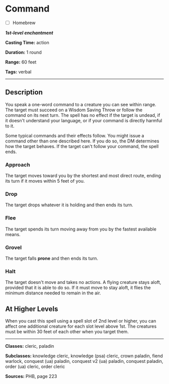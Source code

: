 # Command

- [ ] Homebrew

***1st-level enchantment***

**Casting Time:** action

**Duration:** 1 round

**Range:** 60 feet

**Tags:** verbal

---

## Description
You speak a one-word command to a creature you can see within range.
The target must succeed on a Wisdom Saving Throw or follow the command on its next turn.
The spell has no effect if the target is undead, if it doesn't understand your language, or if your command is directly harmful to it.

Some typical commands and their effects follow.
You might issue a command other than one described here.
If you do so, the DM determines how the target behaves.
If the target can't follow your command, the spell ends.

### Approach
The target moves toward you by the shortest and most direct route, ending its turn if it moves within 5 feet of you.

### Drop
The target drops whatever it is holding and then ends its turn.

### Flee
The target spends its turn moving away from you by the fastest available means.

### Grovel
The target falls **prone** and then ends its turn.

### Halt
The target doesn't move and takes no actions.
A flying creature stays aloft, provided that it is able to do so.
If it must move to stay aloft, it flies the minimum distance needed to remain in the air.

## At Higher Levels
When you cast this spell using a spell slot of 2nd level or higher, you can affect one additional creature for each slot level above 1st.
The creatures must be within 30 feet of each other when you target them.

---

**Classes:** cleric, paladin

**Subclasses:** knowledge cleric, knowledge (psa) cleric, crown paladin, fiend warlock, conquest (ua) paladin, conquest v2 (ua) paladin, conquest paladin, order (ua) cleric, order cleric

**Sources:** PHB, page 223
